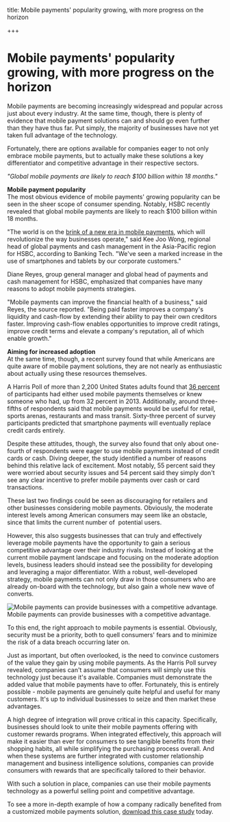 title: Mobile payments' popularity growing, with more progress on the horizon

+++


# Mobile payments' popularity growing, with more progress on the horizon

Mobile payments are becoming increasingly widespread and popular across just about every industry. At the same time, though, there is plenty of evidence that mobile payment solutions can and should go even further than they have thus far. Put simply, the majority of businesses have not yet taken full advantage of the technology. 

Fortunately, there are options available for companies eager to not only embrace mobile payments, but to actually make these solutions a key differentiator and competitive advantage in their respective sectors.

_"Global mobile payments are likely to reach $100 billion within 18 months."_

**Mobile payment popularity**  
The most obvious evidence of mobile payments' growing popularity can be seen in the sheer scope of consumer spending. Notably, HSBC recently revealed that global mobile payments are likely to reach $100 billion within 18 months.

"The world is on the [brink of a new era in mobile payments](http://​http://www.bankingtech.com/329562/hsbc-sees-boom-in-use-of-mobile-among-corporate-customers/), which will revolutionize the way businesses operate," said Kee Joo Wong, regional head of global payments and cash management in the Asia-Pacific region for HSBC, according to Banking Tech. "We've seen a marked increase in the use of smartphones and tablets by our corporate customers."

Diane Reyes, group general manager and global head of payments and cash management for HSBC, emphasized that companies have many reasons to adopt mobile payments strategies.

"Mobile payments can improve the financial health of a business," said Reyes, the source reported. "Being paid faster improves a company's liquidity and cash-flow by extending their ability to pay their own creditors faster. Improving cash-flow enables opportunities to improve credit ratings, improve credit terms and elevate a company's reputation, all of which enable growth."

**Aiming for increased adoption**  
At the same time, though, a recent survey found that while Americans are quite aware of mobile payment solutions, they are not nearly as enthusiastic about actually using these resources themselves.

A Harris Poll of more than 2,200 United States adults found that [36 percent](http://www.prnewswire.com/news-releases/despite-growing-awareness-interest-in-mobile-payments-remains-stagnant-300101373.html) of participants had either used mobile payments themselves or knew someone who had, up from 32 percent in 2013. Additionally, around three-fifths of respondents said that mobile payments would be useful for retail, sports arenas, restaurants and mass transit. Sixty-three percent of survey participants predicted that smartphone payments will eventually replace credit cards entirely.

Despite these attitudes, though, the survey also found that only about one-fourth of respondents were eager to use mobile payments instead of credit cards or cash. Diving deeper, the study identified a number of reasons behind this relative lack of excitement. Most notably, 55 percent said they were worried about security issues and 54 percent said they simply don't see any clear incentive to prefer mobile payments over cash or card transactions.

These last two findings could be seen as discouraging for retailers and other businesses considering mobile payments. Obviously, the moderate interest levels among American consumers may seem like an obstacle, since that limits the current number of  potential users.

However, this also suggests businesses that can truly and effectively leverage mobile payments have the opportunity to gain a serious competitive advantage over their industry rivals. Instead of looking at the current mobile payment landscape and focusing on the moderate adoption levels, business leaders should instead see the possibility for developing and leveraging a major differentiator. With a robust, well-developed strategy, mobile payments can not only draw in those consumers who are already on-board with the technology, but also gain a whole new wave of converts. 

![Mobile payments can provide businesses with a competitive advantage. ](http://pictures.brafton.com/x_0_0_0_14116894_800.jpg)Mobile payments can provide businesses with a competitive advantage. 

To this end, the right approach to mobile payments is essential. Obviously, security must be a priority, both to quell consumers' fears and to minimize the risk of a data breach occurring later on.

Just as important, but often overlooked, is the need to convince customers of the value they gain by using mobile payments. As the Harris Poll survey revealed, companies can't assume that consumers will simply use this technology just because it's available. Companies must demonstrate the added value that mobile payments have to offer. Fortunately, this is entirely possible - mobile payments are genuinely quite helpful and useful for many customers. It's up to individual businesses to seize and then market these advantages. 

A high degree of integration will prove critical in this capacity. Specifically, businesses should look to unite their mobile payments offering with customer rewards programs. When integrated effectively, this approach will make it easier than ever for consumers to see tangible benefits from their shopping habits, all while simplifying the purchasing process overall. And when these systems are further integrated with customer relationship management and business intelligence solutions, companies can provide consumers with rewards that are specifically tailored to their behavior.

With such a solution in place, companies can use their mobile payments technology as a powerful selling point and competitive advantage.

To see a more in-depth example of how a company radically benefited from a customized mobile payments solution, [download this case study](http://www.syrinx.com/cases/Cumberland.11.11.14.pdf) today.
